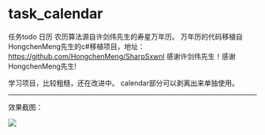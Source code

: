 # task_calendar
任务todo 日历 农历算法源自许剑伟先生的寿星万年历。
万年历的代码移植自HongchenMeng先生的c#移植项目，地址：https://github.com/HongchenMeng/SharpSxwnl
感谢许剑伟先生！感谢HongchenMeng先生!

学习项目，比较粗糙，还在改进中。
calendar部分可以剥离出来单独使用。

---

效果截图：

![](https://github.com/taihangg/task_calendar/blob/master/sample_photos/sample1.png)
